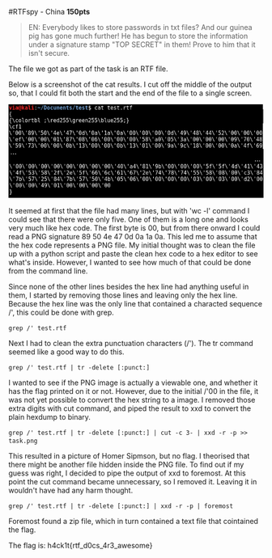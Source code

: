#RTFspy - China
**150pts**

> EN: Everybody likes to store passwords in txt files? And our guinea pig has gone much further! He has begun to store the information under a signature stamp "TOP SECRET" in them! Prove to him that it isn't secure.

The file we got as part of the task is an RTF file. 

Below is a screenshot of the cat results. I cut off the middle of the output so, that I could fit both the start and the end of the file to a single screen.

![](https://github.com/Migdalo/writeups/blob/master/h4ck1t-2016/rtfspy/cat3.png?raw=true)

It seemed at first that the file had many lines, but with 'wc -l' command I could see that there were only five. One of them is a long one and looks very much like hex code. The first byte is 00, but from there onward I could read a PNG signature 89 50 4e 47 0d 0a 1a 0a. This led me to assume that the hex code represents a PNG file. My initial thought was to clean the file up with a python script and paste the clean hex code to a hex editor to see what's inside. However, I wanted to see how much of that could be done from the command line. 

Since none of the other lines besides the hex line had anything useful in them, I started by removing those lines and leaving only the hex line. Because the hex line was the only line that contained a characted sequence /', this could be done with grep.

``` 
grep /' test.rtf
```

Next I had to clean the extra punctuation characters (/'). The tr command seemed like a good way to do this.

```
grep /' test.rtf | tr -delete [:punct:]
```

I wanted to see if the PNG image is actually a viewable one, and whether it has the flag printed on it or not. However, due to the initial /'00 in the file, it was not yet possible to convert the hex string to a image. I removed those extra digits with cut command, and piped the result to xxd to convert the plain hexdump to binary.

```
grep /' test.rtf | tr -delete [:punct:] | cut -c 3- | xxd -r -p >> task.png
```

This resulted in a picture of Homer Sipmson, but no flag. I theorised that there might be another file hidden inside the PNG file. To find out if my guess was right, I decided to pipe the output of xxd to foremost. At this point the cut command became unnecessary, so I removed it. Leaving it in wouldn't have had any harm thought.

```
grep /' test.rtf | tr -delete [:punct:] | xxd -r -p | foremost
```

Foremost found a zip file, which in turn contained a text file that cointained the flag. 

The flag is: h4ck1t{rtf_d0cs_4r3_awesome}
